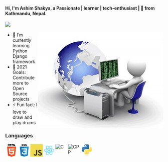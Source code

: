 <!-- Intro about me -->

#### Hi, I'm Ashim Shakya, a Passionate | learner | tech-enthusiast | 🙌 from Kathmandu, Nepal.
![](https://visitor-badge.glitch.me/badge?page_id=djcoder-git)

<img alt="My github" align="right" src="https://github.com/djcoder-git/djcoder-git/blob/main/Images/sound.gif">

- 🌱 I’m currently learning Python Django framework
- 🥅 2021 Goals: Contribute more to Open Source projects
- ⚡ Fun fact: I love to draw and play drums

<!-- Languages and tools -->

### Languages

<img align="left" alt="HTML5" width="40" height="40" src="https://raw.githubusercontent.com/github/explore/80688e429a7d4ef2fca1e82350fe8e3517d3494d/topics/html/html.png" />
<img align="left" alt="CSS3" width="40" height="40" src="https://raw.githubusercontent.com/github/explore/80688e429a7d4ef2fca1e82350fe8e3517d3494d/topics/css/css.png" />
<img align="left" alt="JavaScript" width="40" height="40" src="https://raw.githubusercontent.com/github/explore/80688e429a7d4ef2fca1e82350fe8e3517d3494d/topics/javascript/javascript.png" />
<img align="left" alt="React" width="40" height="40" src="https://raw.githubusercontent.com/github/explore/80688e429a7d4ef2fca1e82350fe8e3517d3494d/topics/react/react.png" />
<img align="left" alt="C" width="40" height="40" src="https://www.kindpng.com/picc/m/403-4039227_c-language-logo-png-transparent-png.png" />
<img align="left" alt="CPP" width="40" height="40" src="https://www.pikpng.com/pngl/m/469-4698781_learning-c-programming-4-c-logo-svg-clipart.png" />
<img align="left" src="https://github.com/djcoder-git/djcoder-git/blob/main/Images/Python.svg" alt="python" width="40" height="40"/>
